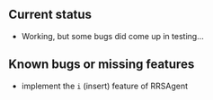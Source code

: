 ## Current status

* Working, but some bugs did come up in testing...

## Known bugs or missing features
* implement the `i` (insert) feature of RRSAgent
